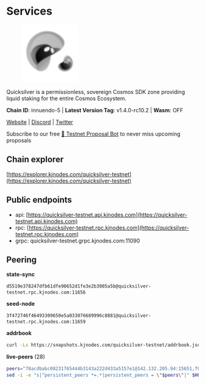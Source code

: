 # Services

<figure><img src="https://raw.githubusercontent.com/kj89/cosmos-images/main/logos/quicksilver.png" width="150" alt=""><figcaption></figcaption></figure>

Quicksilver is a permissionless, sovereign Cosmos SDK zone providing liquid staking for the entire Cosmos Ecosystem.

**Chain ID**: innuendo-5 | **Latest Version Tag**: v1.4.0-rc10.2 | **Wasm**: OFF

[Website](https://quicksilver.zone) | [Discord](https://discord.gg/quicksilverprotocol) | [Twitter](https://twitter.com/quicksilverzone)



Subscribe to our free [🤖 Testnet Proposal Bot](https://t.me/kjnodes_testnet_proposal_bot) to never miss upcoming proposals


## Chain explorer
[https://explorer.kjnodes.com/quicksilver-testnet](https://explorer.kjnodes.com/quicksilver-testnet)

## Public endpoints

* api: [https://quicksilver-testnet.api.kjnodes.com](https://quicksilver-testnet.api.kjnodes.com)
* rpc: [https://quicksilver-testnet.rpc.kjnodes.com](https://quicksilver-testnet.rpc.kjnodes.com)
* grpc: quicksilver-testnet.grpc.kjnodes.com:11090

## Peering

**state-sync**

```text
d5519e378247dfb61dfe90652d1fe3e2b3005a5b@quicksilver-testnet.rpc.kjnodes.com:11656
```

**seed-node**

```text
3f472746f46493309650e5a033076689996c8881@quicksilver-testnet.rpc.kjnodes.com:11659
```

**addrbook**
```bash
curl -Ls https://snapshots.kjnodes.com/quicksilver-testnet/addrbook.json > $HOME/.quicksilverd/config/addrbook.json
```

**live-peers** (28)
```bash
peers="78acdbabc08231765444b3143a222d433a5157e1@142.132.205.94:15651,f0621c59ca7cfba98015ae2a47886fc3d9c0020c@94.130.132.227:2060,d5519e378247dfb61dfe90652d1fe3e2b3005a5b@65.109.68.190:11656,0a3ac40a7a4ce35978c4da97be2eb6974bc3c58b@185.252.233.217:46656,42f87cb55d5fdd222da28023613c66857398c4b8@5.22.223.252:26656,1c4274460224753e8080d0efd16c0ed88fe27fc0@51.195.145.103:26656,a49d8d304e96350272dca24934b8295bc81d75d2@23.227.200.10:26656,796e72ffc343c187cd5e8397c0c09c0671d228e0@185.16.39.51:26656,78d271e4b4692ff1ee8490f3825a541558b31870@65.21.95.46:28656,858ba6bc33a6d13fdd9ddad344d788dcf91cf565@142.132.151.99:15651,9a60250367f370dc7395c7a5b0d503cec544188f@65.108.230.113:20026,0ccfc2136005f448c11dd515e22aac3e25f4b6dd@31.220.84.183:36656,a288baa951cbe92b253c01c3936d930af1d56424@5.161.142.236:26656,d4d83e209a2b096859821228ea17475f9a487a48@23.88.0.170:15651,a637b94cb989909cc182623748ef179b0659f148@65.109.23.114:11156,e25a748120c9608c1d2a70fafa75178d862b3463@178.18.254.211:10656,af8cfa944802a9bd510fc3407950a15e8be86c31@213.239.217.52:30656,17d1c0845076139a81174b1837bff598fb255d31@46.4.121.72:11156,74abcb5243d4ffc43de6ad1a288d8e50adcd467e@65.109.80.176:20656,97377c16946f8e1fa69e7c2c6b7feb32c2090f09@116.202.227.117:11656,78283975c2bee9b95bbf9408cc974cbab7bfe8ef@65.108.231.124:37656,03332cdbc3d354846a18992effbb8c20aa28f52a@65.21.133.125:28656,13564ca7ffcc8fa6bcc6d405c96fe8c724ec17da@88.99.213.25:11656,c9a74cdd754a8ccc9243ac2b245e4caaa78695aa@45.85.147.96:26656,2aed12a25bfa92e40ccb95c88692735a9488a17e@65.109.92.79:37656,a37474c1f254cd4b16d924327a755c914e8e7d86@65.109.30.53:26656,ac6068dc650358a0c8f7b774630367ba2c70fa1f@93.190.141.68:21026,d0d0903d8c2f514c92284341d48aa422d4e37740@78.47.198.121:21026"
sed -i -e "s|^persistent_peers *=.*|persistent_peers = \"$peers\"|" $HOME/.quicksilverd/config/config.toml
```
